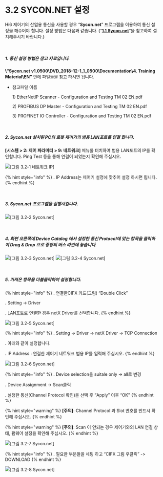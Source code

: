 ﻿# 3.2 SYCON.NET 설정

Hi6 제어기의 산업용 통신을 사용할 경우 “**Sycon.net**” 프로그램을 이용하여 통신 설정을 해주어야 합니다. 설정 방법은 다음과 같습니다. (“[**1.1 Sycon.net**](../1-install-program/1-1-sycon-net.md)”을 참고하여 설치해주시기 바랍니다.)

<br>

##### 1. 통신 설정 방법은 참고 자료입니다.
**\“Sycon.net v1.0500\DVD\_2018-12-1\_1\_0500\Documentation\4. Training Material\EN”** 안에 파일들을 참고 하시면 됩니다.
   *   참고파일 이름

       1\) EtherNetIP Scanner - Configuration and Testing TM 02 EN.pdf

       2\) PROFIBUS DP Master - Configuration and Testing TM 02 EN.pdf

       3\) PROFINET IO Controller - Configuration and Testing TM 02 EN.pdf

<br>

##### 2. Sycon.net 설치된 PC와 로봇 제어기의 범용 LAN포트를 연결 합니다.
**\[시스템 > 2: 제어 파라미터 > 9: 네트워크]** 메뉴룰 터치하여 범용 LAN포트의 IP를 확인합니다. Ping Test 등을 통해 연결이 되었는지 확인해 주십시오.

![[그림 3.2-1 네트워크 IP]](<../_assets/3-Settings-Industrial-Communication/3.2-Setting-SYCON/image_1.png>) 

{% hint style="info" %}
\.      IP Address는 제어기 설정에 맞추어 설정 하시면 됩니다.
{% endhint %}

<br>

##### 3. Sycon.net 프로그램을 실행시킵니다.

![[그림 3.2-2 Sycon.net]](<../_assets/3-Settings-Industrial-Communication/3.2-Setting-SYCON/image_2.png>)

<br>

##### 4. 화면 오른쪽에 Device Catalog 에서 설정한 통신 Protocol에 맞는 항목을 클릭하여 Drag & Drop 으로 중앙의 버스 라인에 놓습니다. 

![[그림 3.2-3 Sycon.net]](<../_assets/3-Settings-Industrial-Communication/3.2-Setting-SYCON/image_3.png>)
![[그림 3.2-4 Sycon.net]](<../_assets/3-Settings-Industrial-Communication/3.2-Setting-SYCON/image_4.png>)

<br>

##### 5. 가져온 항목을 더블클릭하여 설정합니다.

{% hint style="info" %}
\.      연결한CIFX 카드(그림) “Double Click”

\.      Setting -> Driver 

\.      LAN포트로 연결한 경우 netX Driver를 선택합니다.
{% endhint %}

![[그림 3.2-5 Sycon.net]](<../_assets/3-Settings-Industrial-Communication/3.2-Setting-SYCON/image_5.png>)

{% hint style="info" %}
\.     Setting -> Driver -> netX Driver -> TCP Connection 

\.     아래와 같이 설정합니다.

\.     IP Address : 연결한 제어기 네트워크 범용 IP를 입력해 주십시오.
{% endhint %}

![[그림 3.2-6 Sycon.net]](<../_assets/3-Settings-Industrial-Communication/3.2-Setting-SYCON/image_6.png>)

{% hint style="info" %}
\.      Device selection을 suitale only -> all로 변경

\.      Device Assignment -> Scan클릭

\.      설정한 통신(Channel Protocol 확인)을 선택 후 “Apply” 이후 “OK”
{% endhint %}

{% hint style="warning" %}
**\[주의]**: Channel Protocol 과 Slot 번호를 반드시 확인해 주십시오.
{% endhint %}

{% hint style="warning" %}
**\[주의]**: Scan 이 안되는 경우 제어기와의 LAN 연결 상태, 펌웨어 설정을 확인해 주십시오.
{% endhint %}

![[그림 3.2-7 Sycon.net]](<../_assets/3-Settings-Industrial-Communication/3.2-Setting-SYCON/image_7.png>)


{% hint style="info" %}
\.      필요한 부분들을 세팅 하고 “CIFX 그림 우클릭” -> DOWNLOAD
{% endhint %}

![[그림 3.2-8 Sycon.net]](<../_assets/3-Settings-Industrial-Communication/3.2-Setting-SYCON/image_8.png>)